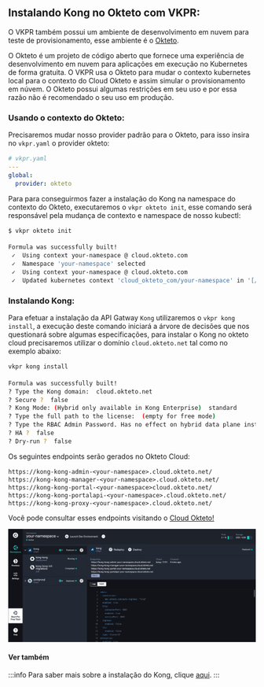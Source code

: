 
## Instalando Kong no Okteto com VKPR:


O VKPR também possui um ambiente de desenvolvimento em nuvem para teste de provisionamento, esse ambiente é o [Okteto](https://www.okteto.com/). 

O Okteto é um projeto de código aberto que fornece uma experiência de desenvolvimento em nuvem para aplicações em execução no Kubernetes de forma gratuita. O VKPR usa o Okteto para mudar o contexto kubernetes local para o contexto do Cloud Okteto e assim simular o provisionamento em núvem. O Okteto possui algumas restrições em seu uso e por essa razão não é recomendado o seu uso em produção.


### Usando o contexto do Okteto:

Precisaremos mudar nosso provider padrão para o Okteto, para isso insira no `vkpr.yaml` o provider okteto:

```yaml
# vkpr.yaml
---
global:
  provider: okteto
```

Para para conseguirmos fazer a instalação do Kong na namespace do contexto do Okteto, executaremos o `vkpr okteto init`, esse comando será responsável pela mudança de contexto e namespace de nosso kubectl:

```sh
$ vkpr okteto init

Formula was successfully built!
 ✓  Using context your-namespace @ cloud.okteto.com
 ✓  Namespace 'your-namespace' selected
 ✓  Using context your-namespace @ cloud.okteto.com
 ✓  Updated kubernetes context 'cloud_okteto_com/your-namespace' in '[/home/user/.kube/config]'
```

### Instalando Kong:

Para efetuar a instalação da API Gatway `Kong` utilizaremos o `vkpr kong install`, a execução deste comando iniciará a árvore de decisões que nos questionará sobre algumas especificações, para instalar o Kong no okteto cloud precisaremos utilizar o domínio `cloud.okteto.net` tal como no exemplo abaixo:

```sh
vkpr kong install

Formula was successfully built!
? Type the Kong domain:  cloud.okteto.net
? Secure ?  false
? Kong Mode: (Hybrid only available in Kong Enterprise)  standard
? Type the full path to the license:  (empty for free mode)
? Type the RBAC Admin Password. Has no effect on hybrid data plane installations:  vkpr123
? HA ?  false
? Dry-run ?  false
```

Os seguintes endpoints serão gerados no Okteto Cloud:

```
https://kong-kong-admin-<your-namespace>.cloud.okteto.net/
https://kong-kong-manager-<your-namespace>.cloud.okteto.net/
https://kong-kong-portal-<your-namespace>cloud.okteto.net/
https://kong-kong-portalapi-<your-namespace>.cloud.okteto.net/
https://kong-kong-proxy-<your-namespace>.cloud.okteto.net/
```
Você pode consultar esses endpoints visitando o [Cloud Okteto!](https://cloud.okteto.com/)

![Okteto Cloud UI](/img/cloud-dev/okteto.png)

#### Ver também
:::info
 Para saber mais sobre a instalação do Kong, clique [aqui](/docs/commands/kong/install).
:::
